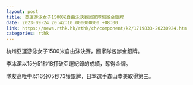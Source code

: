 ```yaml
---
layout: post
title: 亞運游泳女子1500米自由泳決賽國家隊包辦金銀牌
date: 2023-09-24 20:42:10.000000000 +08:00
link: https://news.rthk.hk/rthk/ch/component/k2/1719833-20230924.htm
categories: rthk
---
```


杭州亞運游泳女子1500米自由泳決賽，國家隊包辦金銀牌。

李冰潔以15分51秒18打破亞運紀錄的成績，奪得金牌。

隊友高唯中以16分05秒73獲銀牌，日本選手森山幸美取得第三。
